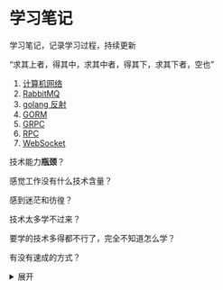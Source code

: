 # 学习笔记
学习笔记，记录学习过程，持续更新

“求其上者，得其中，求其中者，得其下，求其下者，空也”

1. [计算机网络](./computer_network/README.md)
2. [RabbitMQ](./go-rabbitmq/README.md)
3. [golang 反射](./go-reflect/README.md)
4. [GORM](./gorm/READEM.md)
5. [GRPC](./grpc/README.md)
6. [RPC](./rpc/README.md)
6. [WebSocket](./websocket/README.md)

技术能力**瓶颈**？

感觉工作没有什么技术含量？

感到迷茫和彷徨？ 

技术太多学不过来？

要学的技术多得都不行了，完全不知道怎么学？

有没有速成的方式？

<details>
<summary>展开</summary>
上述都只不过是自己的能力不足或是懒惰找的接口罢了。技术的东西都是死的，死的知识只要努力就是可以学会的，只要坚持正常的学习就可以超过大多数人了。
</details>